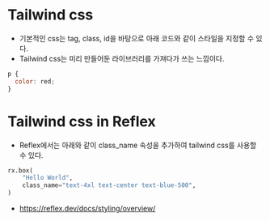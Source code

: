 # Tailwind css
- 기본적인 css는 tag, class, id을 바탕으로 아래 코드와 같이 스타일을 지정할 수 있다.
- Tailwind css는 미리 만들어둔 라이브러리를 가져다가 쓰는 느낌이다.

```javascript
p {
  color: red;
}
```


# Tailwind css in Reflex
- Reflex에서는 아래와 같이 class_name 속성을 추가하여 tailwind css를 사용할 수 있다.

```python
rx.box(
    "Hello World",
    class_name="text-4xl text-center text-blue-500",
)
```

- https://reflex.dev/docs/styling/overview/
